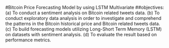 #Bitcoin Price Forecasting Model by using LSTM Multivariate 
##objectives:
(a)	To conduct a sentiment analysis on Bitcoin related tweets data. 
(b)	To conduct exploratory data analysis in order to investigate and comprehend the patterns in the Bitcoin historical price and Bitcoin related tweets data. 
(c)	To build forecasting models utilizing Long-Short Term Memory (LSTM) on datasets with sentiment analysis. 
(d)	To evaluate the result based on performance metrics.
